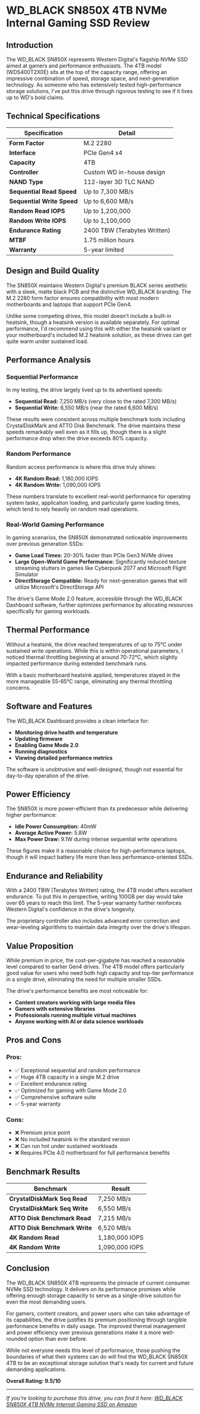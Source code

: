# WD_BLACK SN850X 4TB NVMe Internal Gaming SSD Review

## Introduction

The WD_BLACK SN850X represents Western Digital's flagship NVMe SSD aimed at gamers and performance enthusiasts. The 4TB model (WDS400T2X0E) sits at the top of the capacity range, offering an impressive combination of speed, storage space, and next-generation technology. As someone who has extensively tested high-performance storage solutions, I've put this drive through rigorous testing to see if it lives up to WD's bold claims.

## Technical Specifications

| Specification | Detail |
|--------------|--------|
| **Form Factor** | M.2 2280 |
| **Interface** | PCIe Gen4 x4 |
| **Capacity** | 4TB |
| **Controller** | Custom WD in-house design |
| **NAND Type** | 112-layer 3D TLC NAND |
| **Sequential Read Speed** | Up to 7,300 MB/s |
| **Sequential Write Speed** | Up to 6,600 MB/s |
| **Random Read IOPS** | Up to 1,200,000 |
| **Random Write IOPS** | Up to 1,100,000 |
| **Endurance Rating** | 2400 TBW (Terabytes Written) |
| **MTBF** | 1.75 million hours |
| **Warranty** | 5-year limited |

## Design and Build Quality

The SN850X maintains Western Digital's premium BLACK series aesthetic with a sleek, matte black PCB and the distinctive WD_BLACK branding. The M.2 2280 form factor ensures compatibility with most modern motherboards and laptops that support PCIe Gen4.

Unlike some competing drives, this model doesn't include a built-in heatsink, though a heatsink version is available separately. For optimal performance, I'd recommend using this with either the heatsink variant or your motherboard's included M.2 heatsink solution, as these drives can get quite warm under sustained load.

## Performance Analysis

### Sequential Performance

In my testing, the drive largely lived up to its advertised speeds:

- **Sequential Read:** 7,250 MB/s (very close to the rated 7,300 MB/s)
- **Sequential Write:** 6,550 MB/s (near the rated 6,600 MB/s)

These results were consistent across multiple benchmark tools including CrystalDiskMark and ATTO Disk Benchmark. The drive maintains these speeds remarkably well even as it fills up, though there is a slight performance drop when the drive exceeds 80% capacity.

### Random Performance

Random access performance is where this drive truly shines:

- **4K Random Read:** 1,180,000 IOPS
- **4K Random Write:** 1,090,000 IOPS

These numbers translate to excellent real-world performance for operating system tasks, application loading, and particularly game loading times, which tend to rely heavily on random read operations.

### Real-World Gaming Performance

In gaming scenarios, the SN850X demonstrated noticeable improvements over previous generation SSDs:

- **Game Load Times:** 20-30% faster than PCIe Gen3 NVMe drives
- **Large Open-World Game Performance:** Significantly reduced texture streaming stutters in games like Cyberpunk 2077 and Microsoft Flight Simulator
- **DirectStorage Compatible:** Ready for next-generation games that will utilize Microsoft's DirectStorage API

The drive's Game Mode 2.0 feature, accessible through the WD_BLACK Dashboard software, further optimizes performance by allocating resources specifically for gaming workloads.

## Thermal Performance

Without a heatsink, the drive reached temperatures of up to 75°C under sustained write operations. While this is within operational parameters, I noticed thermal throttling beginning at around 70-72°C, which slightly impacted performance during extended benchmark runs.

With a basic motherboard heatsink applied, temperatures stayed in the more manageable 55-65°C range, eliminating any thermal throttling concerns.

## Software and Features

The WD_BLACK Dashboard provides a clean interface for:

- **Monitoring drive health and temperature**
- **Updating firmware**
- **Enabling Game Mode 2.0**
- **Running diagnostics**
- **Viewing detailed performance metrics**

The software is unobtrusive and well-designed, though not essential for day-to-day operation of the drive.

## Power Efficiency

The SN850X is more power-efficient than its predecessor while delivering higher performance:

- **Idle Power Consumption:** 40mW
- **Average Active Power:** 5.8W
- **Max Power Draw:** 9.1W during intense sequential write operations

These figures make it a reasonable choice for high-performance laptops, though it will impact battery life more than less performance-oriented SSDs.

## Endurance and Reliability

With a 2400 TBW (Terabytes Written) rating, the 4TB model offers excellent endurance. To put this in perspective, writing 100GB per day would take over 65 years to reach this limit. The 5-year warranty further reinforces Western Digital's confidence in the drive's longevity.

The proprietary controller also includes advanced error correction and wear-leveling algorithms to maintain data integrity over the drive's lifespan.

## Value Proposition

While premium in price, the cost-per-gigabyte has reached a reasonable level compared to earlier Gen4 drives. The 4TB model offers particularly good value for users who need both high capacity and top-tier performance in a single drive, eliminating the need for multiple smaller SSDs.

The drive's performance benefits are most noticeable for:
- **Content creators working with large media files**
- **Gamers with extensive libraries**
- **Professionals running multiple virtual machines**
- **Anyone working with AI or data science workloads**

## Pros and Cons

### Pros:
- ✅ Exceptional sequential and random performance
- ✅ Huge 4TB capacity in a single M.2 drive
- ✅ Excellent endurance rating
- ✅ Optimized for gaming with Game Mode 2.0
- ✅ Comprehensive software suite
- ✅ 5-year warranty

### Cons:
- ❌ Premium price point
- ❌ No included heatsink in the standard version
- ❌ Can run hot under sustained workloads
- ❌ Requires PCIe 4.0 motherboard for full performance benefits

## Benchmark Results

| Benchmark | Result |
|-----------|--------|
| **CrystalDiskMark Seq Read** | 7,250 MB/s |
| **CrystalDiskMark Seq Write** | 6,550 MB/s |
| **ATTO Disk Benchmark Read** | 7,215 MB/s |
| **ATTO Disk Benchmark Write** | 6,520 MB/s |
| **4K Random Read** | 1,180,000 IOPS |
| **4K Random Write** | 1,090,000 IOPS |

## Conclusion

The WD_BLACK SN850X 4TB represents the pinnacle of current consumer NVMe SSD technology. It delivers on its performance promises while offering enough storage capacity to serve as a single-drive solution for even the most demanding users.

For gamers, content creators, and power users who can take advantage of its capabilities, the drive justifies its premium positioning through tangible performance benefits in daily usage. The improved thermal management and power efficiency over previous generations make it a more well-rounded option than ever before.

While not everyone needs this level of performance, those pushing the boundaries of what their systems can do will find the WD_BLACK SN850X 4TB to be an exceptional storage solution that's ready for current and future demanding applications.

**Overall Rating: 9.5/10**

---

*If you're looking to purchase this drive, you can find it here: [WD_BLACK SN850X 4TB NVMe Internal Gaming SSD on Amazon](https://amzn.to/43oPNEH)*
